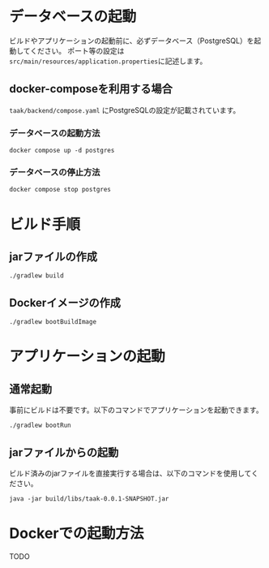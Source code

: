 # データベースの起動
ビルドやアプリケーションの起動前に、必ずデータベース（PostgreSQL）を起動してください。
ポート等の設定は```src/main/resources/application.properties```に記述します。

## docker-composeを利用する場合
`taak/backend/compose.yaml` にPostgreSQLの設定が記載されています。

### データベースの起動方法
```
docker compose up -d postgres
```

### データベースの停止方法
```
docker compose stop postgres
```

# ビルド手順
## jarファイルの作成
```
./gradlew build
```

## Dockerイメージの作成
```
./gradlew bootBuildImage
```

# アプリケーションの起動
## 通常起動
事前にビルドは不要です。以下のコマンドでアプリケーションを起動できます。
```
./gradlew bootRun
```

## jarファイルからの起動
ビルド済みのjarファイルを直接実行する場合は、以下のコマンドを使用してください。
```
java -jar build/libs/taak-0.0.1-SNAPSHOT.jar
```

# Dockerでの起動方法
TODO

